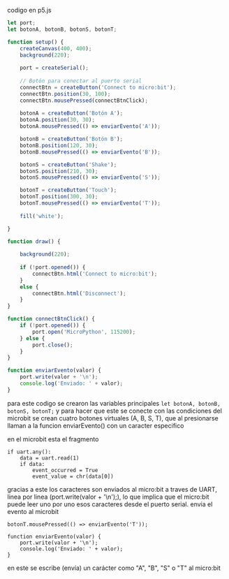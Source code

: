 codigo en p5.js

```js
let port;
let botonA, botonB, botonS, botonT;

function setup() {
    createCanvas(400, 400);
    background(220);
  
    port = createSerial();
  
    // Botón para conectar al puerto serial
    connectBtn = createButton('Connect to micro:bit');
    connectBtn.position(30, 100);
    connectBtn.mousePressed(connectBtnClick);
  
    botonA = createButton('Botón A');
    botonA.position(30, 30);
    botonA.mousePressed(() => enviarEvento('A'));

    botonB = createButton('Botón B');
    botonB.position(120, 30);
    botonB.mousePressed(() => enviarEvento('B'));

    botonS = createButton('Shake');
    botonS.position(210, 30);
    botonS.mousePressed(() => enviarEvento('S'));

    botonT = createButton('Touch');
    botonT.position(300, 30);
    botonT.mousePressed(() => enviarEvento('T'));
  
    fill('white');

}

function draw() {
  
    background(220);
  
    if (!port.opened()) {
        connectBtn.html('Connect to micro:bit');
    }
    else {
        connectBtn.html('Disconnect');
    }
}

function connectBtnClick() {
    if (!port.opened()) {
        port.open('MicroPython', 115200);
    } else {
        port.close();
    }
}

function enviarEvento(valor) {
    port.write(valor + '\n');
    console.log('Enviado: ' + valor);
}
```

para este codigo se crearon las variables principales ``let botonA, botonB, botonS, botonT;`` y para hacer que este se conecte con las 
condiciones del microbit se crean cuatro botones virtuales (A, B, S, T), que al presionarse llaman a la funcion enviarEvento() con un 
caracter especifico

en el microbit esta el fragmento 

```
if uart.any():
    data = uart.read(1)
    if data:
        event_occurred = True
        event_value = chr(data[0])
```
gracias a este los caracteres son enviados al micro:bit a traves de UART, linea por linea (port.write(valor + '\n');), 
lo que implica que el micro:bit puede leer uno por uno esos caracteres desde el puerto serial. envia el evento al microbit 

```
botonT.mousePressed(() => enviarEvento('T'));
```

```
function enviarEvento(valor) {
    port.write(valor + '\n');
    console.log('Enviado: ' + valor);
}
```
en este se escribe (envía) un carácter como "A", "B", "S" o "T" al micro:bit



